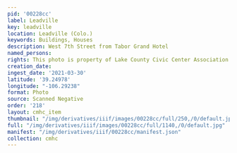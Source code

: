 ```yaml
---
pid: '00228cc'
label: Leadville
key: leadville
location: Leadville (Colo.)
keywords: Buildings, Houses
description: West 7th Street from Tabor Grand Hotel
named_persons: 
rights: This photo is property of Lake County Civic Center Association.
creation_date: 
ingest_date: '2021-03-30'
latitude: '39.24978'
longitude: "-106.29238"
format: Photo
source: Scanned Negative
order: '218'
layout: cmhc_item
thumbnail: "/img/derivatives/iiif/images/00228cc/full/250,/0/default.jpg"
full: "/img/derivatives/iiif/images/00228cc/full/1140,/0/default.jpg"
manifest: "/img/derivatives/iiif/00228cc/manifest.json"
collection: cmhc
---
```

